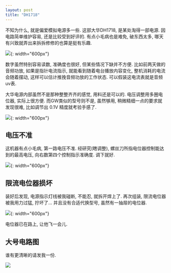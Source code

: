 ```yaml
---
layout: post
title: "DH1718"
---
```


不知为什么, 就是偏爱模拟电源多一些. 这部大华DH1718, 是某处淘得一部电源. 因电路简单维护容易, 还是比较受到好评的. 有点小毛病也是难免, 破东西太多, 哪天有兴致就弄出来拆拆修修的也算是挺有乐趣.

![]({{site.baseurl}}/images/dh1718-face.jpg){: width="600px"}

数字虽然特别容易读数, 准确度也很好, 但某些情况下缺并不方便. 比如前两天做的音频功放, 如果是指针电流指示, 就能看到随着电台播放内容变化, 整机消耗的电流会随着摆动, 这样可以估计推挽音频功放的工作状态. 可以假装这电流表就是音频uv表.

大华电源内部虽然不是那种整整齐齐的感觉, 用料还是可以的. 电压调整用多圈电位器, 实际上很方便. 而GW类似的型号则不是, 虽然够用, 稍微精细一点的要求就发现很难, 比如调节出 0.1V 精度就考验手感了.

![]({{site.baseurl}}/images/dh1718-internal.jpg){: width="600px"}

## 电压不准

这机器有点小毛病, 第一路电压不准. 经研究(瞎调整), 螺丝刀所指电位器控制能达到的最高电压, 向右数第四个控制指示准确度. 调下就好.

![]({{site.baseurl}}/images/dh1718-adjustment.jpg){: width="600px"}

## 限流电位器损坏

装好后发现, 电源指示灯线被我碰断, 不能忍, 就拆开焊上了. 再次组装, 限流电位器被我用力过猛, 拧坏了...  并且没有合适代换型号, 虽然有一抽屉的电位器.

![]({{site.baseurl}}/images/dh1718-wx13-12.jpg){: width="600px"}

电位器已在路上, 让他飞一会儿.

## 大号电路图

谁有更清晰的请发我一份.

![]({{site.baseurl}}/images/dh1718-sch.jpg)

